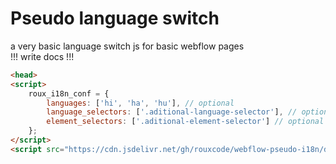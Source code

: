 # Pseudo language switch
a very basic language switch js for basic webflow pages  
!!! write docs !!!
```html
<head>
<script>
    roux_i18n_conf = {
        languages: ['hi', 'ha', 'hu'], // optional
        language_selectors: ['.aditional-language-selector'], // optional
        element_selectors: ['.aditional-element-selector'] // optional
    };
</script>
<script src="https://cdn.jsdelivr.net/gh/rouxcode/webflow-pseudo-i18n/dist/roux-i18n.js"></script>
```
